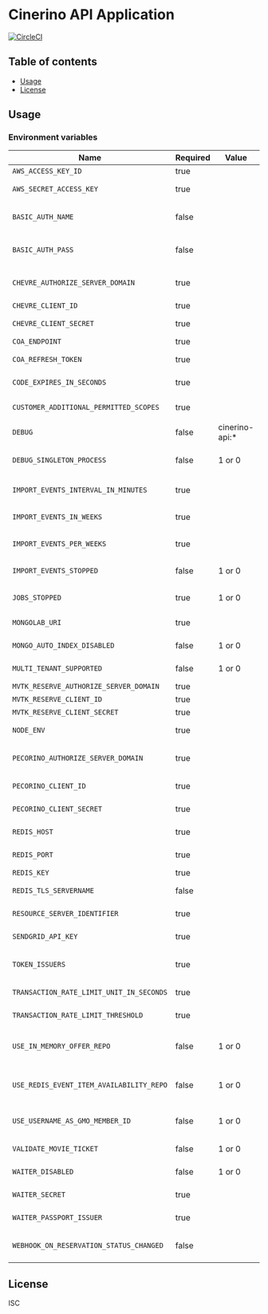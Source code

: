 # Cinerino API Application

[![CircleCI](https://circleci.com/gh/cinerino/api.svg?style=svg)](https://circleci.com/gh/cinerino/api)

## Table of contents

* [Usage](#usage)
* [License](#license)

## Usage

### Environment variables

| Name                                     | Required | Value          | Purpose                                    |
| ---------------------------------------- | -------- | -------------- | ------------------------------------------ |
| `AWS_ACCESS_KEY_ID`                      | true     |                | AWS access key                             |
| `AWS_SECRET_ACCESS_KEY`                  | true     |                | AWS secret access key                      |
| `BASIC_AUTH_NAME`                        | false    |                | Basic authentication user name             |
| `BASIC_AUTH_PASS`                        | false    |                | Basic authentication user password         |
| `CHEVRE_AUTHORIZE_SERVER_DOMAIN`         | true     |                | Chevre authorize server domain             |
| `CHEVRE_CLIENT_ID`                       | true     |                | Chevre client id                           |
| `CHEVRE_CLIENT_SECRET`                   | true     |                | Chevre client secret                       |
| `COA_ENDPOINT`                           | true     |                | COA endpoint                               |
| `COA_REFRESH_TOKEN`                      | true     |                | COA refresh token                          |
| `CODE_EXPIRES_IN_SECONDS`                | true     |                | OwnershipInfo code expiration              |
| `CUSTOMER_ADDITIONAL_PERMITTED_SCOPES`   | true     |                | 会員追加許可スコープ                       |
| `DEBUG`                                  | false    | cinerino-api:* | Debug                                      |
| `DEBUG_SINGLETON_PROCESS`                | false    | 1 or 0         | Singleton Process Debug Flag               |
| `IMPORT_EVENTS_INTERVAL_IN_MINUTES`      | true     |                | イベントインポートインターバル             |
| `IMPORT_EVENTS_IN_WEEKS`                 | true     |                | イベントインポート期間                     |
| `IMPORT_EVENTS_PER_WEEKS`                | true     |                | イベントインポート処理単位期間             |
| `IMPORT_EVENTS_STOPPED`                  | false    | 1 or 0         | イベントインポート停止フラグ               |
| `JOBS_STOPPED`                           | true     | 1 or 0         | 非同期ジョブ停止フラグ                     |
| `MONGOLAB_URI`                           | true     |                | MongoDB connection URI                     |
| `MONGO_AUTO_INDEX_DISABLED`              | false    | 1 or 0         | MongoDB auto index flag                    |
| `MULTI_TENANT_SUPPORTED`                 | false    | 1 or 0         | Multitenant support flag                   |
| `MVTK_RESERVE_AUTHORIZE_SERVER_DOMAIN`   | true     |                | Mvtk credentials                           |
| `MVTK_RESERVE_CLIENT_ID`                 | true     |                | Mvtk credentials                           |
| `MVTK_RESERVE_CLIENT_SECRET`             | true     |                | Mvtk credentials                           |
| `NODE_ENV`                               | true     |                | Environment name                           |
| `PECORINO_AUTHORIZE_SERVER_DOMAIN`       | true     |                | Pecorino authorize server domain           |
| `PECORINO_CLIENT_ID`                     | true     |                | Pecorino client id                         |
| `PECORINO_CLIENT_SECRET`                 | true     |                | Pecorino client secret                     |
| `REDIS_HOST`                             | true     |                | Redis Cache host                           |
| `REDIS_PORT`                             | true     |                | Redis Cache port                           |
| `REDIS_KEY`                              | true     |                | Redis Cache key                            |
| `REDIS_TLS_SERVERNAME`                   | false    |                | Redis Cache host                           |
| `RESOURCE_SERVER_IDENTIFIER`             | true     |                | Resource server identifier                 |
| `SENDGRID_API_KEY`                       | true     |                | SendGrid API key                           |
| `TOKEN_ISSUERS`                          | true     |                | Token issuers(Comma-separated)             |
| `TRANSACTION_RATE_LIMIT_UNIT_IN_SECONDS` | true     |                | Transaction rate limit unit                |
| `TRANSACTION_RATE_LIMIT_THRESHOLD`       | true     |                | Transaction rate limit threshold           |
| `USE_IN_MEMORY_OFFER_REPO`               | false    | 1 or 0         | インメモリオファーリポジトリ使用フラグ     |
| `USE_REDIS_EVENT_ITEM_AVAILABILITY_REPO` | false    | 1 or 0         | イベント在庫状況Redisリポジトリ使用フラグ  |
| `USE_USERNAME_AS_GMO_MEMBER_ID`          | false    | 1 or 0         | Use username flag for GMO member ID        |
| `VALIDATE_MOVIE_TICKET`                  | false    | 1 or 0         | Validation flag for movie tickets          |
| `WAITER_DISABLED`                        | false    | 1 or 0         | WAITER Disable Flag                        |
| `WAITER_SECRET`                          | true     |                | WAITER Pasport Token Secret                |
| `WAITER_PASSPORT_ISSUER`                 | true     |                | WAITER Pasport Issuer                      |
| `WEBHOOK_ON_RESERVATION_STATUS_CHANGED`  | false    |                | Webhook URLs on reservation status changed |

## License

ISC
